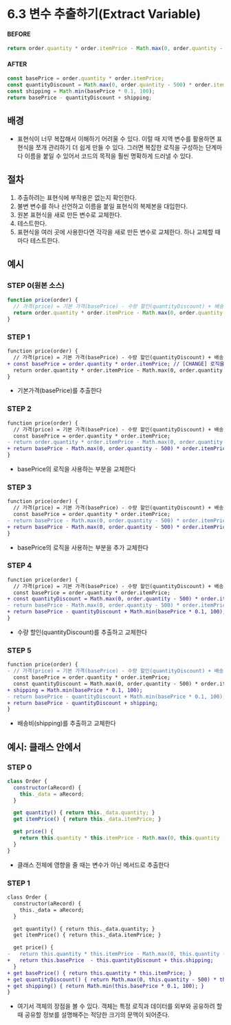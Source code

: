 # 6.3 변수 추출하기(Extract Variable)
#### BEFORE
``` javascript
return order.quantity * order.itemPrice - Math.max(0, order.quantity - 500) * order.itemPrice * 0.05 + Math.min(order.quantity * order.itemPrice * 0.1, 100)
```
#### AFTER
``` javascript
const basePrice = order.quantity * order.itemPrice;
const quantityDiscount = Math.max(0, order.quantity - 500) * order.itemPrice * 0.05;
const shipping = Math.min(basePrice * 0.1, 100);
return basePrice - quantityDiscount + shipping;
```

## 배경
- 표현식이 너무 복잡해서 이해하기 어려울 수 있다. 이럴 때 지역 변수를 활용하면 표현식을 쪼개 관리하기 더 쉽게 만들 수 있다. 그러면 복잡한 로직을 구성하는 단계마다 이름을 붙일 수 있어서 코드의 목적을 훨씬 명확하게 드러낼 수 있다.

## 절차
1. 추출하려는 표현식에 부작용은 없는지 확인한다.
2. 불변 변수를 하나 선언하고 이름을 붙일 표현식의 복제본을 대입한다.
3. 원본 표현식을 새로 만든 변수로 교체한다.
4. 테스트한다.
5. 표현식을 여러 곳에 사용한다면 각각을 새로 만든 변수로 교체한다. 하나 교체할 때마다 테스트한다.

## 예시
### STEP 0(원본 소스)
``` javascript
function price(order) {
  // 가격(price) = 기본 가격(basePrice) - 수량 할인(quantityDiscount) + 배송비(shipping)
  return order.quantity * order.itemPrice - Math.max(0, order.quantity - 500) * order.itemPrice * 0.05 + Math.min(order.quantity * order.itemPrice * 0.1, 100);
}
```
### STEP 1
``` diff
function price(order) {
  // 가격(price) = 기본 가격(basePrice) - 수량 할인(quantityDiscount) + 배송비(shipping)
+ const basePrice = order.quantity * order.itemPrice; // [CHANGE] 로직을 이해하고 이를 담을 변수와 적절한 이름을 지어준다
  return order.quantity * order.itemPrice - Math.max(0, order.quantity - 500) * order.itemPrice * 0.05 + Math.min(order.quantity * order.itemPrice * 0.1, 100);
}
```
- 기본가격(basePrice)를 추출한다

### STEP 2
``` diff
function price(order) {
  // 가격(price) = 기본 가격(basePrice) - 수량 할인(quantityDiscount) + 배송비(shipping)
  const basePrice = order.quantity * order.itemPrice;
- return order.quantity * order.itemPrice - Math.max(0, order.quantity - 500) * order.itemPrice * 0.05 + Math.min(order.quantity * order.itemPrice * 0.1, 100);  
+ return basePrice - Math.max(0, order.quantity - 500) * order.itemPrice * 0.05 + Math.min(order.quantity * order.itemPrice * 0.1, 100);
}
```
- basePrice의 로직을 사용하는 부분을 교체한다

### STEP 3
``` diff
function price(order) {
  // 가격(price) = 기본 가격(basePrice) - 수량 할인(quantityDiscount) + 배송비(shipping)
  const basePrice = order.quantity * order.itemPrice;
- return basePrice - Math.max(0, order.quantity - 500) * order.itemPrice * 0.05 + Math.min(order.quantity * order.itemPrice * 0.1, 100);
+ return basePrice - Math.max(0, order.quantity - 500) * order.itemPrice * 0.05 + Math.min(basePrice * 0.1, 100);
}
```
- basePrice의 로직을 사용하는 부분을 추가 교체한다

### STEP 4
``` diff
function price(order) {
  // 가격(price) = 기본 가격(basePrice) - 수량 할인(quantityDiscount) + 배송비(shipping)
  const basePrice = order.quantity * order.itemPrice;
+ const quantityDiscount = Math.max(0, order.quantity - 500) * order.itemPrice * 0.05;
- return basePrice - Math.max(0, order.quantity - 500) * order.itemPrice * 0.05 + Math.min(basePrice * 0.1, 100);
+ return basePrice - quantityDiscount + Math.min(basePrice * 0.1, 100);
}
```
- 수량 할인(quantityDiscount)를 추출하고 교체한다

### STEP 5
``` diff
function price(order) {
- // 가격(price) = 기본 가격(basePrice) - 수량 할인(quantityDiscount) + 배송비(shipping)
  const basePrice = order.quantity * order.itemPrice;
  const quantityDiscount = Math.max(0, order.quantity - 500) * order.itemPrice * 0.05;
+ shipping = Math.min(basePrice * 0.1, 100);
- return basePrice - quantityDiscount + Math.min(basePrice * 0.1, 100);
+ return basePrice - quantityDiscount + shipping;
}
```
- 배송비(shipping)를 추출하고 교체한다

## 예시: 클래스 안에서
### STEP 0
``` javascript
class Order {
  constructor(aRecord) {
    this._data = aRecord;
  }

  get quantity() { return this._data.quantity; }
  get itemPrice() { return this._data.itemPrice; }

  get price() {
    return this.quantity * this.itemPrice - Math.max(0, this.quantity - 500) * this.itemPrice * 0.05 + Math.min(this.quantity * this.itemPrice * 0.1, 100);
  }
}
```
- 클래스 전체에 영향을 줄 때는 변수가 아닌 메서드로 추출한다
### STEP 1
``` diff
class Order {
  constructor(aRecord) {
    this._data = aRecord;
  }

  get quantity() { return this._data.quantity; }
  get itemPrice() { return this._data.itemPrice; }

  get price() {
-   return this.quantity * this.itemPrice - Math.max(0, this.quantity - 500) * this.itemPrice * 0.05 + Math.min(this.quantity * this.itemPrice * 0.1, 100);
+   return this.basePrice  - this.quantityDiscount + this.shipping;
  }
+ get basePrice() { return this.quantity * this.itemPrice; }
+ get quantityDiscount() { return Math.max(0, this.quantity - 500) * this.itemPrice * 0.05; }
+ get shipping() { return Math.min(this.basePrice * 0.1, 100); }
}
```
- 여기서 객체의 장점을 볼 수 있다. 객체는 특정 로직과 데이터를 외부와 공유하려 할 때 공유할 정보를 설명해주는 적당한 크기의 문맥이 되어준다.
